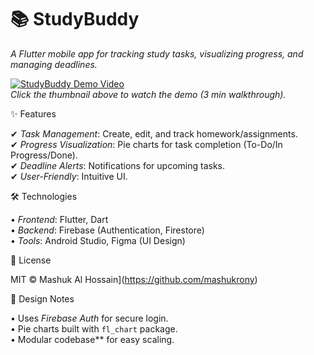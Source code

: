 # 📚 StudyBuddy 

*A Flutter mobile app for tracking study tasks, visualizing progress, and managing deadlines.*  

[![StudyBuddy Demo Video](https://img.youtube.com/vi/LwaVYusEjWw/maxresdefault.jpg)](https://youtu.be/LwaVYusEjWw)  
*Click the thumbnail above to watch the demo (3 min walkthrough).*  



✨ Features 

✔ *Task Management*: Create, edit, and track homework/assignments.  
✔ *Progress Visualization*: Pie charts for task completion (To-Do/In Progress/Done).  
✔ *Deadline Alerts*: Notifications for upcoming tasks.  
✔ *User-Friendly*: Intuitive UI.  



🛠️ Technologies 

• *Frontend*: Flutter, Dart  
• *Backend*: Firebase (Authentication, Firestore)  
• *Tools*: Android Studio, Figma (UI Design)  



📜 License 

MIT © Mashuk Al Hossain](https://github.com/mashukrony)  



🎨 Design Notes 

• Uses *Firebase Auth* for secure login.  
• Pie charts built with `fl_chart` package.  
• Modular codebase** for easy scaling.  

